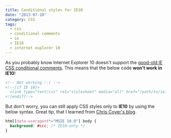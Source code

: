 ```yaml
---
title: Conditional styles for IE10
date: "2013-07-10"
category: CSS
tags:
  - css
  - conditional comments
  - ie
  - IE10
  - internet explorer 10
---
```


As you probably know Internet Explorer 10 doesn't support the [good-old IE CSS conditional comments](<http://msdn.microsoft.com/en-us/library/ms537512(v=VS.85).aspx> "Conditional comments"). This means that the below code **won't work in IE10**!

```html
<!-- Not working :-( -->
<!--[if IE 10]>
  <link type="text/css" rel="stylesheet" media="all" href="/path/to/ie10.css" />
<![endif]-->
```

But don't worry, you can still apply CSS styles only to **IE10** by using the below syntax. Great tip, that I learned from [Chris Coyer's blog](http://css-tricks.com/ie-10-specific-styles/ "CSS tricks").

```css
html[data-useragent*="MSIE 10.0"] body {
  background: #ccc; /* IE10-only */
}
```
